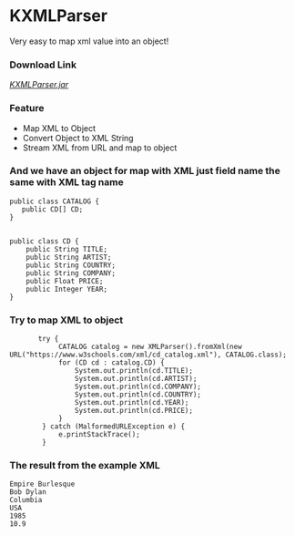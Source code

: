 # KXMLParser
Very easy to map xml value into an object!

### Download Link
[_KXMLParser.jar_](KXMLParser.jar)

### Feature 
- Map XML to Object
- Convert Object to XML String
- Stream XML from URL and map to object

### And we have an object for map with XML just field name the same with XML tag name

```
public class CATALOG {
   public CD[] CD;
}

```

```

public class CD {
    public String TITLE;
    public String ARTIST;
    public String COUNTRY;
    public String COMPANY;
    public Float PRICE;
    public Integer YEAR;
}

```

### Try to map XML to object

```
       try {
            CATALOG catalog = new XMLParser().fromXml(new URL("https://www.w3schools.com/xml/cd_catalog.xml"), CATALOG.class);
            for (CD cd : catalog.CD) {
                System.out.println(cd.TITLE);
                System.out.println(cd.ARTIST);
                System.out.println(cd.COMPANY);
                System.out.println(cd.COUNTRY);
                System.out.println(cd.YEAR);
                System.out.println(cd.PRICE);
            }
        } catch (MalformedURLException e) {
            e.printStackTrace();
        }
```

### The result from the example XML

```
Empire Burlesque
Bob Dylan
Columbia
USA
1985
10.9

```
